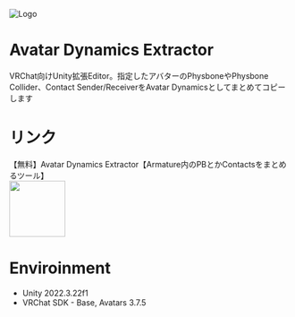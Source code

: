 ![Logo](https://github.com/kesera2/avatar-dynamics-extractor/blob/main/Editor/Images/avatar-dynamics-extractor-logo.png)
# Avatar Dynamics Extractor
VRChat向けUnity拡張Editor。指定したアバターのPhysboneやPhysbone Collider、Contact Sender/ReceiverをAvatar Dynamicsとしてまとめてコピーします

# リンク
【無料】Avatar Dynamics Extractor【Armature内のPBとかContactsをまとめるツール】  
<a href="https://kesera2.booth.pm/items/6501799"><img width="100" src="https://github.com/user-attachments/assets/46e94bf1-b262-4520-b7b4-4f630dc93d07"></a>


# Enviroinment
- Unity 2022.3.22f1
- VRChat SDK - Base, Avatars 3.7.5

